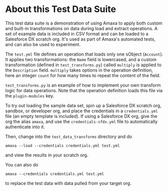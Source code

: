 # About this Test Data Suite

This test data suite is a demonstration of using Amaxa to apply both custom and built-in transformations on data during load and extract operations. A set of example data is included in CSV format and can be loaded to a Salesforce DX scratch org. It's used as part of Amaxa's automated tests, and can also be used to experiment.

The `test.yml` file defines an operation that loads only one sObject (`Account`). It applies two transformations: the `Name` field is lowercased, and a custom transformation (defined in `test_transforms.py`) called `multiply` is applied to the `Description` field. `multiply` takes options in the operation definition, here an integer `count` for how many times to repeat the content of the field.

`test_transforms.py` is an example of how to implement your own transform logic for data operations. Note that the operation definition loads this file via the `plugin-modules` key.

To try out loading the sample data set, spin up a Salesforce DX scratch org, sandbox, or developer org, and place the credentials in a `credentials.yml` file (an empty template is included). If using a Salesforce DX org, give the org the alias `amaxa`, and use the `credentials-sfdx.yml` file to automatically authenticate into it.

Then, change into the `test_data_transforms` directory and do

    amaxa --load --credentials credentials.yml test.yml

and view the results in your scratch org.

You can also do

    amaxa --credentials credentials.yml test.yml

to replace the test data with data pulled from your target org.
